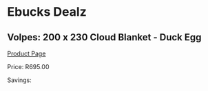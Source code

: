 
# Ebucks Dealz
## Volpes: 200 x 230 Cloud Blanket - Duck Egg
[Product Page](https://www.ebucks.com/web/shop/productSelected.do?prodId=544049860&catId=704984344)

Price: R695.00

Savings: 


	